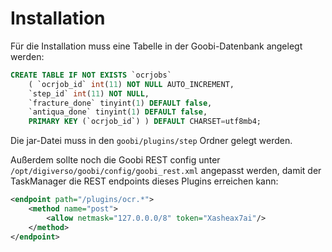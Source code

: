 # Installation

Für die Installation muss eine Tabelle in der Goobi-Datenbank angelegt werden:

```sql
CREATE TABLE IF NOT EXISTS `ocrjobs` 
	( `ocrjob_id` int(11) NOT NULL AUTO_INCREMENT, 
	`step_id` int(11) NOT NULL, 
	`fracture_done` tinyint(1) DEFAULT false, 
	`antiqua_done` tinyint(1) DEFAULT false, 
	PRIMARY KEY (`ocrjob_id`) ) DEFAULT CHARSET=utf8mb4;
```

Die jar-Datei muss in den `goobi/plugins/step` Ordner gelegt werden. 

Außerdem sollte noch die Goobi REST config unter `/opt/digiverso/goobi/config/goobi_rest.xml` angepasst werden, damit der TaskManager die REST endpoints dieses Plugins erreichen kann:

```xml
<endpoint path="/plugins/ocr.*">
    <method name="post">
        <allow netmask="127.0.0.0/8" token="Xasheax7ai"/>
    </method>
</endpoint>
```